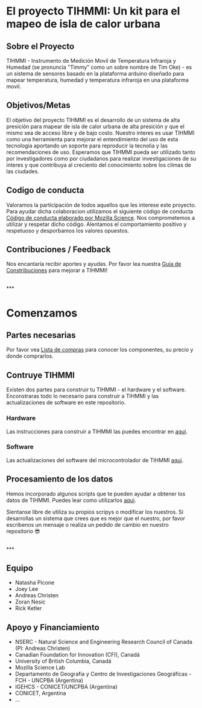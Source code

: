 ﻿# El proyecto TIHMMI: Un kit para el mapeo de isla de calor urbana


<!-- START doctoc generated TOC please keep comment here to allow auto update -->
<!-- DON'T EDIT THIS SECTION, INSTEAD RE-RUN doctoc TO UPDATE -->

## Sobre el Proyecto

TIHMMI - Instrumento de Medición Movil de Temperatura Infraroja y Humedad (se pronuncia "Timmy" como un sobre nombre de Tim Oke) - es un sistema de sensores basado en la plataforma arduino diseñado para mapear temperatura, humedad y temperatura infraroja en una plataforma movil. 

## Objetivos/Metas

El objetivo del proyecto TIHMMI es el desarrollo de un sistema de alta presición para mapear de isla de calor urbana de alta presición y que el mismo sea de acceso libre y de bajo costo. Nuestro interes es usar TIHMMI como una herramienta para mejorar el entendimiento del uso de esta tecnologia aportando un soporte para reproducir la tecnolia y las recomendaciones de uso. Esperamos que TIHMMI pueda ser utilizado tanto por investigadores como por  ciudadanos para realizar investigaciones de su interes y que contribuya al creciento del conocimiento sobre los climas de las ciudades.


## Codigo de conducta
Valoramos la participación de todos aquellos que les interese este proyecto. Para ayudar dicha colaboracion utilizamos el siguiente código de conducta [Código de conducta elaborado por Mozilla Science](https://mozillascience.org/code-of-conduct). Nos comprometemos a utilizar y respetar dicho código. Alentamos el comportamiento positivo y respetuoso y desporbamos los valores opuestos. 


## Contribuciones / Feedback

Nos encantaría recibir aportes y ayudas. Por favor lea nuestra [Guía de Constribuciones](CONTRIBUCIONES.MD) para mejorar a TIHMMI! 


<br>
*** 
<br>

# Comenzamos

## Partes necesarias

Por favor vea [Lista de compras](LISTADECOMPRAS.md) para conocer los componentes, su precio y donde comprarlos. 

## Contruye TIHMMI
Existen dos partes para construir tu TIHMMI - el hardware y el software. Enconstraras todo lo necesario para construir a TIHMMI y las actualizaciones de software en este repositorio. 

### Hardware

Las instrucciones para construir a TIHMMI las puedes encontrar en [aqui](https://github.com/ubc-micromet/TIHMMI/tree/master/Spanish-Espa%C3%B1ol/PasosdeConstruccion).

### Software

Las actualizaciones del software del microcontrolador de TIHMMI [aqui](https://github.com/ubc-micromet/TIHMMI/tree/master/Spanish-Espa%C3%B1ol/code).

## Procesamiento de los datos

Hemos incorporado algunos scripts que te pueden ayudar a obtener los datos de TIHMMI. Puedes lear como utilizarlos [aqui](). 

Sientanse libre de utiliza su propios scripys o modificar los nuestros. Si desarrollas un sistema que crees que es mejor que el nuestro, por favor escribenos un mensaje o realiza un pedido de cambio en nuestro repositorio 😎


<br>
***
<br>

## Equipo

* Natasha Picone
* Joey Lee
* Andreas Christen
* Zoran Nesic
* Rick Ketler

## Apoyo y Financiamiento

* NSERC - Natural Science and Engineering Research Council of Canada (PI: Andreas Christen)
* Canadian Foundation for Innovation (CFI), Canadá
* University of British Columbia, Canadá
* Mozilla Science Lab
* Departamento de Geografia y Centro de Investigaciones Geográficas - FCH - UNCPBA (Argentina)
* IGEHCS - CONICET/UNCPBA (Argentina)
* CONICET, Argentina
* ...
